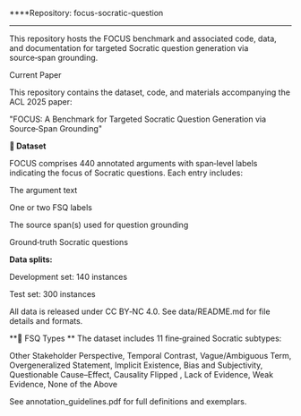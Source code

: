 ****Repository: focus-socratic-question
****
This repository hosts the FOCUS benchmark and associated code, data, and documentation for targeted Socratic question generation via source‑span grounding.

Current Paper

This repository contains the dataset, code, and materials accompanying the ACL 2025 paper:

"FOCUS: A Benchmark for Targeted Socratic Question Generation via Source‑Span Grounding"

**📘 Dataset**

FOCUS comprises 440 annotated arguments with span‑level labels indicating the focus of Socratic questions. Each entry includes:

The argument text

One or two FSQ labels

The source span(s) used for question grounding

Ground‑truth Socratic questions

**Data splits:**

Development set: 140 instances

Test set: 300 instances

All data is released under CC BY‑NC 4.0. See data/README.md for file details and formats.

**🧠 FSQ Types
**
The dataset includes 11 fine‑grained Socratic subtypes:

Other Stakeholder Perspective, Temporal Contrast, Vague/Ambiguous Term, Overgeneralized Statement, Implicit Existence, Bias and Subjectivity, Questionable Cause–Effect, Causality Flipped
, Lack of Evidence, Weak Evidence, None of the Above

See annotation_guidelines.pdf for full definitions and exemplars.


